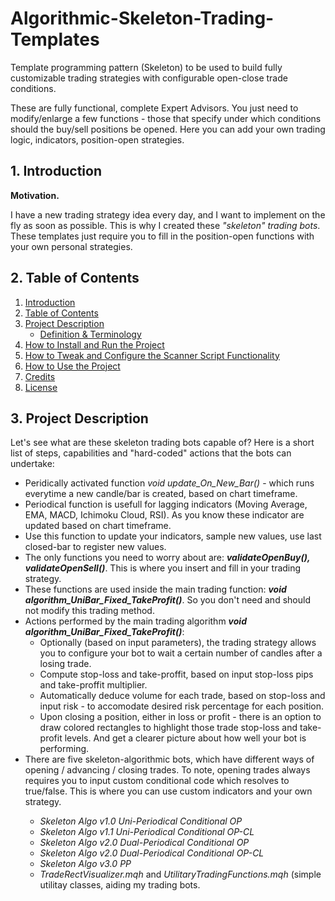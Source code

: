 # Algorithmic-Skeleton-Trading-Templates
Template programming pattern (Skeleton) to be used to build fully customizable trading strategies with configurable open-close trade conditions.

These are fully functional, complete Expert Advisors. You just need to modify/enlarge a few functions - those that specify under which conditions should the buy/sell positions be opened. Here you can add your own trading logic, indicators, position-open strategies.

## 1. Introduction
<strong>Motivation. </strong> <p>I have a new trading strategy idea every day, and I want to implement on the fly as soon as possible. This is why I created these <em>"skeleton" trading bots</em>. These templates just require you to fill in the position-open functions with your own personal strategies. </p>


## 2. Table of Contents
1. [Introduction](#1-introduction)
2. [Table of Contents](#2-table-of-contents)
3. [Project Description](#3-project-description)
   - [Definition & Terminology](#definition--terminology)
4. [How to Install and Run the Project](#4-how-to-install-and-run-the-project)
5. [How to Tweak and Configure the Scanner Script Functionality](#5-how-to-tweak-and-configure-the-scanner-script-functionality)
6. [How to Use the Project](#6-how-to-use-the-project)
7. [Credits](#7-credits)
8. [License](#8-license)


## 3. Project Description
<p>Let's see what are these skeleton trading bots capable of? Here is a short list of steps, capabilities and "hard-coded" actions that the bots can undertake: </p>
<ul>
   <li>Peridically activated function <em>void update_On_New_Bar()</em> - which runs everytime a new candle/bar is created, based on chart timeframe. </li>
   <li>Periodical function is usefull for lagging indicators (Moving Average, EMA, MACD, Ichimoku Cloud, RSI). As you know these indicator are updated based on chart timeframe.</li>
   <li>Use this function to update your indicators, sample new values, use last closed-bar to register new values.</li>
   <li>The only functions you need to worry about are: <strong><em>validateOpenBuy(), validateOpenSell()</em></strong>. This is where you insert and fill in your trading strategy.</li>
   <li>These functions are used inside the main trading function: <strong><em>void algorithm_UniBar_Fixed_TakeProfit()</em></strong>. So you don't need and should not modify this trading method.</li>
   <li>Actions performed by the main trading algorithm <strong><em>void algorithm_UniBar_Fixed_TakeProfit()</em></strong>:
      <ul>
         <li>Optionally (based on input parameters), the trading strategy allows you to configure your bot to wait a certain number of candles after a losing trade.</li>
         <li>Compute stop-loss and take-proffit, based on input stop-loss pips and take-proffit multiplier. </li>
         <li>Automatically deduce volume for each trade, based on stop-loss and input risk - to accomodate desired risk percentage for each position. </li>
         <li>Upon closing a position, either in loss or profit - there is an option to draw colored rectangles to highlight those trade stop-loss and take-profit levels. And get a clearer picture about how well your bot is performing.</li>
      </ul>
   </li>
   <li>There are five skeleton-algorithmic bots, which have different ways of opening / advancing / closing trades. To note, opening trades always requires you to input custom conditional code which resolves to true/false. This is where you can use custom indicators and your own strategy.</li>
      <ul>
         <li><em>Skeleton Algo v1.0 Uni-Periodical Conditional OP </em></li>
         <li><em>Skeleton Algo v1.1 Uni-Periodical Conditional OP-CL </em></li>         
         <li><em>Skeleton Algo v2.0 Dual-Periodical Conditional OP </em></li>
         <li><em>Skeleton Algo v2.0 Dual-Periodical Conditional OP-CL </em></li>
         <li><em>Skeleton Algo v3.0 PP </em></li>
         <li><em>TradeRectVisualizer.mqh</em> and <em>UtilitaryTradingFunctions.mqh</em> (simple utilitay classes, aiding my trading bots.</li>
      </ul>
</ul>

